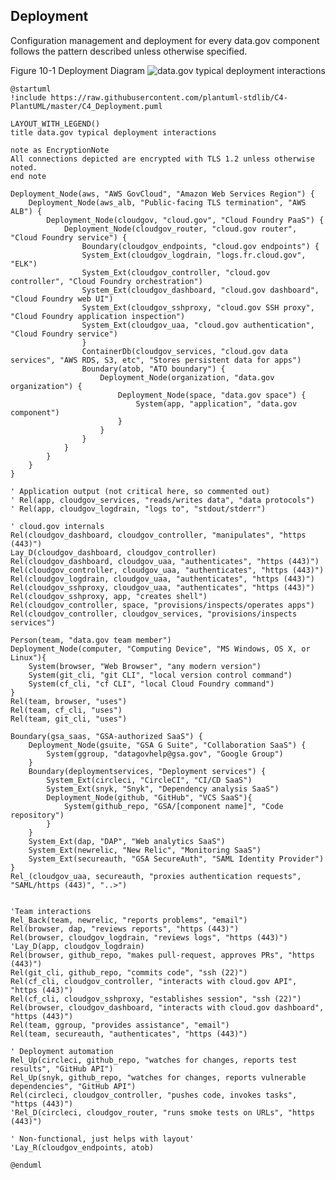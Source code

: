 ## Deployment
Configuration management and deployment for every data.gov component follows the pattern described unless otherwise specified.

Figure 10-1 Deployment Diagram
![data.gov typical deployment interactions](http://www.plantuml.com/plantuml/svg/hLTTRnkx4Ntk_egfNc81jeJcvgaFHHJRTOmgZk6rcnP58N2vOuaDbznok5AKml-zdFsWLp9X-EBUHG9pHpo7CyF36Uv7yiBvfjBP7vMHkYaHDjxNzEVvt8dTRAtyfYaQGYUjyMZyJDfgBagdXDdgfcxcvn_ERhKm_k7BSgw5H_B1jBh0MjjznO2QoRFbufzV7-vNtwxlFw-MbrUNDnSdqymhhn5AuSLiRRVWzxMIGaCPmQ2CHoUaLzPGbXdh4GJ1fP5kNxFn9bYoXTOGt3FOpMEyaXvB40u1sxdyjWknmFqoXp_DtaDZD1A1zHjqEqK8p5tECZHbEyoovn1MDxR44x6ZKvWilkLmPRVdsZRbXDyhyTCQ-8O5vEYsIYB17Qw37vCf_2_xGu9b9NGHaBTDePKyUnHIcNNhbqTNAICyW_kb5ijFBG_qpp6TP3z2xiBqTiXvP6ph7_pLDgPqUxWL8Z-WORUIF2jd6uzkJ0UTwIKhTV5sSORd4zk5sp-JeIbhguod0xve7RiKdtnF7glLvG__pAFjkdH2cK0JXZHxTBE3Q2-NVvjCtyJ4AdPMwwCGepaHfdLoW-HTjozlMwOKj2ciSEN1Aj7wSf4T5l1m_KPseatjx8_z0NcUVuRM-f9SrBLMilKVbA4QvQy8fH7YO1tH-0qQt_EzeefM4qylrZYtnWjbq5qKeuWw41sbouk1ZeO3SNUHdqB-oocWbspBlNL8KACZHLoWEjYZTHms9OACCXNU5inw_nMAtfPGPFhSMRSMHlriSn0uOWaRsoFPMmYf5XB7JAqXHP7OiPCGQi2EzdaoffAsggr1uxji99-dx2rMjhIxol_3lwSiUmUBaRniu-l6mucn7gHJlgtd6tGXDBBi24UC9S-R1kWTwixtb18SYfBcky22rExg41Jht5jfDKsEIDBr0hnbAFaoB3iFVz2vW0pGABQkqHYXAMEwr45Erv1A65KtMlXEectlX9CF7twPXXMMOh-wU2lP55vRUdmOun5Chyei2VxVH1Cp-bj8OjtwVKWwqKk7Z0BQeDQlHJ-Si83UAkABmhmlXZItDJfcOKvwXIIXqoHXB5iiirjqPCs9Hr6DJoM_GuLLWIp6uth0PxRlnEVja2y95yYadA0lENnJfhHy9_cQmpzEmJfOAjFyc4ovOiJAKBWmfwNXAygdxeqPXDb3PKjq1hReA3Q40RXMVYMr2ZF32CwNrmpILWezp1-wPdkiXIaFyVAnXyl7G_H1knXXdpZhVPQUlMw8apZwgUDD_S8U7_oKnLA_9h4Y8NYthlB56UlDElKJIyZxgn6ylAgjgL4UEmXSGSvlRR-pMel2TXU2I11Auf2vjRDDtMzrsEaDwlfZy62uhLnPkzO8LpmhUDdtoEXh6TqOQUpPjoYjTj5KvrPEQfIAFMs7vzUjrzVpyulUsnICpFuxzzFmPz8jYAP48_SWZD1xKdGCFivNzwt00Ih_kIcOvU_dUO-AhexMxH4hXxNjqZp_L-nLO4I5_-xoNIBm75BUSe_E3jeJjwHH7AMesVt5xQJJVEU-LpBwFvvjSETGAndctk0ExdZSdYzhU34-T0aKeMmSiefwTUIjOH4C3CuNNvPmNN95ytkuvV9GeXialZgwMnsGSMbJI4UtB73utmR9qy0-7nL8jircVs6zP-_kKLI77qsyuYSXl_U7P1GmfzHvucvQQAnQSgo46gfeF8HTIXrk5Uu8EbYwJ4TCgXT7Xc1AmDzrtJBToO_O3uLJYUzy1MoqFkiJnSs1ot8mtzwbNOq5xeYC2vBo1DAMo42Y3PoyVz-ZObbBtmQ6p5FxiJcwNYnkhvDUHBxKvHx9Yq8hsY018N7DJNWKavAuERpYKPoKzgjJIonbTITY0a6ao0iZyLWkZ3XIy-jzFSXrL4DOyhPgvTvgzg6EbUnuYtR2Iyu9N_BbHfWrbyX1pHx9XnTgjAT9B4Rj1am7OgvrlufqssY3JXGQeHmAey8a_yZhj4RgXZROwUiKbDbQ5gyNz3rr9jZXYnHb_4vtZI6WAh2qeHDO0mztovTamFc-iURiiJ5jRH3w5FxJa0TkKBq-jDW7udVTORnBVidpPzCK0jl7O6mg_Ny0)
```plantuml
@startuml
!include https://raw.githubusercontent.com/plantuml-stdlib/C4-PlantUML/master/C4_Deployment.puml

LAYOUT_WITH_LEGEND()
title data.gov typical deployment interactions

note as EncryptionNote
All connections depicted are encrypted with TLS 1.2 unless otherwise noted.
end note

Deployment_Node(aws, "AWS GovCloud", "Amazon Web Services Region") {
	Deployment_Node(aws_alb, "Public-facing TLS termination", "AWS ALB") {
        Deployment_Node(cloudgov, "cloud.gov", "Cloud Foundry PaaS") {
        	Deployment_Node(cloudgov_router, "cloud.gov router", "Cloud Foundry service") {
				Boundary(cloudgov_endpoints, "cloud.gov endpoints") {
                System_Ext(cloudgov_logdrain, "logs.fr.cloud.gov", "ELK")
                System_Ext(cloudgov_controller, "cloud.gov controller", "Cloud Foundry orchestration")
                System_Ext(cloudgov_dashboard, "cloud.gov dashboard", "Cloud Foundry web UI")
                System_Ext(cloudgov_sshproxy, "cloud.gov SSH proxy", "Cloud Foundry application inspection")
                System_Ext(cloudgov_uaa, "cloud.gov authentication", "Cloud Foundry service")
				}
                ContainerDb(cloudgov_services, "cloud.gov data services", "AWS RDS, S3, etc", "Stores persistent data for apps")
                Boundary(atob, "ATO boundary") {
                    Deployment_Node(organization, "data.gov organization") {
                        Deployment_Node(space, "data.gov space") {
                            System(app, "application", "data.gov component")
                        }
                    }
                }
			}
		}
	}
}

' Application output (not critical here, so commented out)
' Rel(app, cloudgov_services, "reads/writes data", "data protocols")
' Rel(app, cloudgov_logdrain, "logs to", "stdout/stderr")

' cloud.gov internals
Rel(cloudgov_dashboard, cloudgov_controller, "manipulates", "https (443)")
Lay_D(cloudgov_dashboard, cloudgov_controller) 
Rel(cloudgov_dashboard, cloudgov_uaa, "authenticates", "https (443)")
Rel(cloudgov_controller, cloudgov_uaa, "authenticates", "https (443)")
Rel(cloudgov_logdrain, cloudgov_uaa, "authenticates", "https (443)")
Rel(cloudgov_sshproxy, cloudgov_uaa, "authenticates", "https (443)")
Rel(cloudgov_sshproxy, app, "creates shell")
Rel(cloudgov_controller, space, "provisions/inspects/operates apps")
Rel(cloudgov_controller, cloudgov_services, "provisions/inspects services")

Person(team, "data.gov team member")
Deployment_Node(computer, "Computing Device", "MS Windows, OS X, or Linux"){
    System(browser, "Web Browser", "any modern version")
    System(git_cli, "git CLI", "local version control command")
    System(cf_cli, "cf CLI", "local Cloud Foundry command")
}
Rel(team, browser, "uses")
Rel(team, cf_cli, "uses")
Rel(team, git_cli, "uses")

Boundary(gsa_saas, "GSA-authorized SaaS") { 
	Deployment_Node(gsuite, "GSA G Suite", "Collaboration SaaS") {
		System(ggroup, "datagovhelp@gsa.gov", "Google Group")
	}
    Boundary(deploymentservices, "Deployment services") {
        System_Ext(circleci, "CircleCI", "CI/CD SaaS")
        System_Ext(snyk, "Snyk", "Dependency analysis SaaS")
        Deployment_Node(github, "GitHub", "VCS SaaS"){
            System(github_repo, "GSA/[component name]", "Code repository")
        }
    }
	System_Ext(dap, "DAP", "Web analytics SaaS")
	System_Ext(newrelic, "New Relic", "Monitoring SaaS")
	System_Ext(secureauth, "GSA SecureAuth", "SAML Identity Provider")
}
Rel_(cloudgov_uaa, secureauth, "proxies authentication requests", "SAML/https (443)", "..>")


'Team interactions
Rel_Back(team, newrelic, "reports problems", "email")
Rel(browser, dap, "reviews reports", "https (443)")
Rel(browser, cloudgov_logdrain, "reviews logs", "https (443)")
'Lay_D(app, cloudgov_logdrain)
Rel(browser, github_repo, "makes pull-request, approves PRs", "https (443)")
Rel(git_cli, github_repo, "commits code", "ssh (22)")
Rel(cf_cli, cloudgov_controller, "interacts with cloud.gov API", "https (443)")
Rel(cf_cli, cloudgov_sshproxy, "establishes session", "ssh (22)")
Rel(browser, cloudgov_dashboard, "interacts with cloud.gov dashboard", "https (443)")
Rel(team, ggroup, "provides assistance", "email")
Rel(team, secureauth, "authenticates", "https (443)")

' Deployment automation
Rel_Up(circleci, github_repo, "watches for changes, reports test results", "GitHub API")
Rel_Up(snyk, github_repo, "watches for changes, reports vulnerable dependencies", "GitHub API")
Rel(circleci, cloudgov_controller, "pushes code, invokes tasks", "https (443)")
'Rel_D(circleci, cloudgov_router, "runs smoke tests on URLs", "https (443)") 

' Non-functional, just helps with layout'
'Lay_R(cloudgov_endpoints, atob)  

@enduml
```

